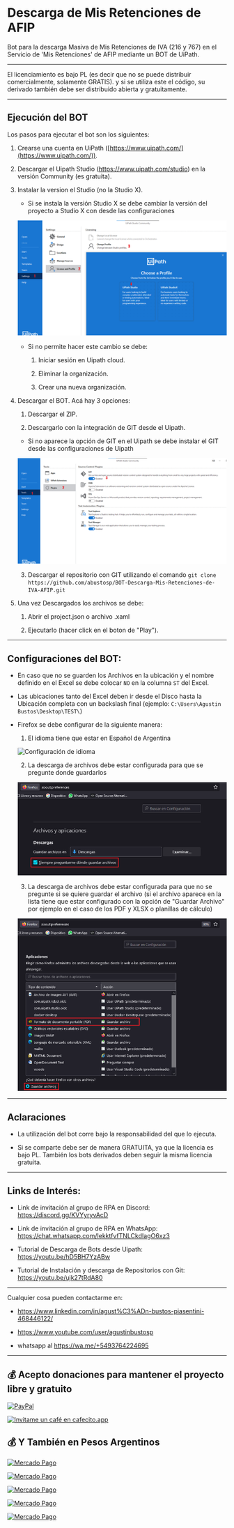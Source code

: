 # Descarga de Mis Retenciones de AFIP

Bot para la descarga Masiva de Mis Retenciones de IVA (216 y 767) en el Servicio de 'Mis Retenciones' de AFIP mediante un BOT de UiPath.

---

El licenciamiento es bajo PL (es decir que no se puede distribuir comercialmente, solamente GRATIS). y si se utiliza este el código, su derivado también debe ser distribuido abierta y gratuitamente.

---

## Ejecución del BOT

Los pasos para ejecutar el bot son los siguientes:

1. Crearse una cuenta en UiPath ([https://www.uipath.com/](https://www.uipath.com/)).

2. Descargar el Uipath Studio (https://www.uipath.com/studio) en la versión Community (es gratuita).

3. Instalar la version el Studio (no la Studio X).

    - Si se instala la versión Studio X se debe cambiar la versión del proyecto a Studio X con desde las configuraciones

    ![Configuración de versión](https://github.com/abustosp/Configuraciones/blob/master/Uipath/Cambiar-a-Studio.png?raw=true "Configuración de versión")

      - Si no permite hacer este cambio se debe:

        1. Iniciar sesión en Uipath cloud.

        2. Eliminar la organización.

        3. Crear una nueva organización.

4. Descargar el BOT. Acá hay 3 opciones:
   
   1. Descargar el ZIP.
   
   2. Descargarlo con la integración de GIT desde el Uipath.

     - Si no aparece la opción de GIT en el Uipath se debe instalar el GIT desde las configuraciones de Uipath

     ![Configuración de GIT](https://github.com/abustosp/Configuraciones/blob/master/Uipath/Habilitar-GIT.png?raw=true "Configuración de GIT")
   
   3. Descargar el repositorio con GIT utilizando el comando `git clone https://github.com/abustosp/BOT-Descarga-Mis-Retenciones-de-IVA-AFIP.git`

5. Una vez Descargados los archivos se debe:
   
   1. Abrir el project.json o archivo .xaml
   
   2. Ejecutarlo (hacer click en el boton de "Play"). 

---

## Configuraciones del BOT:

- En caso que no se guarden los Archivos en la ubicación y el nombre definido en el Excel se debe colocar `NO` en la columna `ST` del Excel.

- Las ubicaciones tanto del Excel deben ir desde el Disco hasta la Ubicación completa con un backslash final (ejemplo: `C:\Users\Agustin Bustos\Desktop\TEST\`)

- Firefox se debe configurar de la siguiente manera:

  1. El idioma tiene que estar en Español de Argentina

  ![Configuración de idioma](https://github.com/abustosp/Configuraciones/blob/master/Firefox/Idioma-Espa%C3%B1ol-ARG.png?raw=true "Configuración de idioma")

  2. La descarga de archivos debe estar configurada para que se pregunte donde guardarlos

  ![Configuración de descarga](https://github.com/abustosp/Configuraciones/blob/master/Firefox/Ubicacion-de-descargas.png?raw=true "Configuración de descarga")

  3. La descarga de archivos debe estar configurada para que no se pregunte si se quiere guardar el archivo (si el archivo aparece en la lista tiene que estar configurado con la opción de "Guardar Archivo" por ejemplo en el caso de los PDF y XLSX o planillas de cálculo)

  ![Configuración de descarga](https://github.com/abustosp/Configuraciones/blob/master/Firefox/Descarga-de-Archivos.png?raw=true "Configuración de descarga")


---

## Aclaraciones

- La utilización del bot corre bajo la responsabilidad del que lo ejecuta.

- Si se comparte debe ser de manera GRATUITA, ya que la licencia es bajo PL. También los bots derivados deben seguir la misma licencia gratuita.

---

## Links de Interés:

- Link de invitación al grupo de RPA en Discord: https://discord.gg/KVYyryvAcD

- Link de invitación al grupo de RPA en WhatsApp: https://chat.whatsapp.com/IekktfvfTNLCkdIagO6xz3

- Tutorial de Descarga de Bots desde Uipath: https://youtu.be/hD5BH7YzABw

- Tutorial de Instalación y descarga de Repositorios con Git: https://youtu.be/ujk27tRdA80

---

Cualquier cosa pueden contactarme en:

- https://www.linkedin.com/in/agust%C3%ADn-bustos-piasentini-468446122/

- https://www.youtube.com/user/agustinbustosp

- whatsapp al https://wa.me/+5493764224695

---


## 💰 Acepto donaciones para mantener el proyecto libre y gratuito


[![PayPal](https://img.shields.io/badge/PayPal-00457C?style=for-the-badge&logo=paypal&logoColor=white)](https://paypal.me/agustinbustosp)

[![Invitame un café en cafecito.app](https://cdn.cafecito.app/imgs/buttons/button_5.svg)](https://cafecito.app/abustos)


## 💰 Y También en Pesos Argentinos


[![Mercado Pago](https://img.shields.io/badge/Mercado%20Pago%20100-009ee3?style=for-the-badge&logo=mercadopago&logoColor=white)](https://mpago.la/2JBdGez)

[![Mercado Pago](https://img.shields.io/badge/Mercado%20Pago%20500-009ee3?style=for-the-badge&logo=mercadopago&logoColor=white)](https://mpago.la/2CwfjKE)

[![Mercado Pago](https://img.shields.io/badge/Mercado%20Pago%201.000-009ee3?style=for-the-badge&logo=mercadopago&logoColor=white)](https://mpago.la/21Xvpig)

[![Mercado Pago](https://img.shields.io/badge/Mercado%20Pago%205.000-009ee3?style=for-the-badge&logo=mercadopago&logoColor=white)](https://mpago.la/1s4D4mM)

[![Mercado Pago](https://img.shields.io/badge/Mercado%20Pago%2010.000-009ee3?style=for-the-badge&logo=mercadopago&logoColor=white)](https://mpago.la/1n9cimr)
